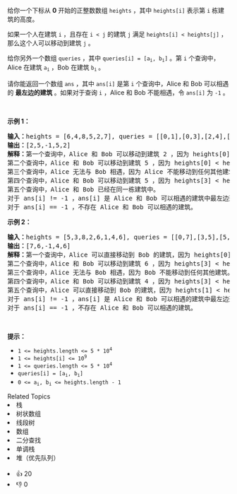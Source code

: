 <p>给你一个下标从 <strong>0</strong>&nbsp;开始的正整数数组&nbsp;<code>heights</code>&nbsp;，其中&nbsp;<code>heights[i]</code>&nbsp;表示第 <code>i</code>&nbsp;栋建筑的高度。</p>

<p>如果一个人在建筑&nbsp;<code>i</code>&nbsp;，且存在&nbsp;<code>i &lt; j</code>&nbsp;的建筑&nbsp;<code>j</code>&nbsp;满足&nbsp;<code>heights[i] &lt; heights[j]</code>&nbsp;，那么这个人可以移动到建筑&nbsp;<code>j</code>&nbsp;。</p>

<p>给你另外一个数组&nbsp;<code>queries</code>&nbsp;，其中&nbsp;<code>queries[i] = [a<sub>i</sub>, b<sub>i</sub>]</code>&nbsp;。第&nbsp;<code>i</code>&nbsp;个查询中，Alice 在建筑&nbsp;<code>a<sub>i</sub></code> ，Bob 在建筑&nbsp;<code>b<sub>i</sub></code><sub>&nbsp;</sub>。</p>

<p>请你能返回一个数组&nbsp;<code>ans</code>&nbsp;，其中&nbsp;<code>ans[i]</code>&nbsp;是第&nbsp;<code>i</code>&nbsp;个查询中，Alice 和 Bob 可以相遇的&nbsp;<strong>最左边的建筑</strong>&nbsp;。如果对于查询&nbsp;<code>i</code>&nbsp;，Alice<em> </em>和<em> </em>Bob 不能相遇，令&nbsp;<code>ans[i]</code> 为&nbsp;<code>-1</code>&nbsp;。</p>

<p>&nbsp;</p>

<p><strong class="example">示例 1：</strong></p>

<pre>
<b>输入：</b>heights = [6,4,8,5,2,7], queries = [[0,1],[0,3],[2,4],[3,4],[2,2]]
<b>输出：</b>[2,5,-1,5,2]
<b>解释：</b>第一个查询中，Alice 和 Bob 可以移动到建筑 2 ，因为 heights[0] &lt; heights[2] 且 heights[1] &lt; heights[2] 。
第二个查询中，Alice 和 Bob 可以移动到建筑 5 ，因为 heights[0] &lt; heights[5] 且 heights[3] &lt; heights[5] 。
第三个查询中，Alice 无法与 Bob 相遇，因为 Alice 不能移动到任何其他建筑。
第四个查询中，Alice 和 Bob 可以移动到建筑 5 ，因为 heights[3] &lt; heights[5] 且 heights[4] &lt; heights[5] 。
第五个查询中，Alice 和 Bob 已经在同一栋建筑中。
对于 ans[i] != -1 ，ans[i] 是 Alice 和 Bob 可以相遇的建筑中最左边建筑的下标。
对于 ans[i] == -1 ，不存在 Alice 和 Bob 可以相遇的建筑。
</pre>

<p><strong class="example">示例 2：</strong></p>

<pre>
<b>输入：</b>heights = [5,3,8,2,6,1,4,6], queries = [[0,7],[3,5],[5,2],[3,0],[1,6]]
<b>输出：</b>[7,6,-1,4,6]
<strong>解释：</strong>第一个查询中，Alice 可以直接移动到 Bob 的建筑，因为 heights[0] &lt; heights[7] 。
第二个查询中，Alice 和 Bob 可以移动到建筑 6 ，因为 heights[3] &lt; heights[6] 且 heights[5] &lt; heights[6] 。
第三个查询中，Alice 无法与 Bob 相遇，因为 Bob 不能移动到任何其他建筑。
第四个查询中，Alice 和 Bob 可以移动到建筑 4 ，因为 heights[3] &lt; heights[4] 且 heights[0] &lt; heights[4] 。
第五个查询中，Alice 可以直接移动到 Bob 的建筑，因为 heights[1] &lt; heights[6] 。
对于 ans[i] != -1 ，ans[i] 是 Alice 和 Bob 可以相遇的建筑中最左边建筑的下标。
对于 ans[i] == -1 ，不存在 Alice 和 Bob 可以相遇的建筑。
</pre>

<p>&nbsp;</p>

<p><strong>提示：</strong></p>

<ul> 
 <li><code>1 &lt;= heights.length &lt;= 5 * 10<sup>4</sup></code></li> 
 <li><code>1 &lt;= heights[i] &lt;= 10<sup>9</sup></code></li> 
 <li><code>1 &lt;= queries.length &lt;= 5 * 10<sup>4</sup></code></li> 
 <li><code>queries[i] = [a<sub>i</sub>, b<sub>i</sub>]</code></li> 
 <li><code>0 &lt;= a<sub>i</sub>, b<sub>i</sub> &lt;= heights.length - 1</code></li> 
</ul>

<div><div>Related Topics</div><div><li>栈</li><li>树状数组</li><li>线段树</li><li>数组</li><li>二分查找</li><li>单调栈</li><li>堆（优先队列）</li></div></div><br><div><li>👍 20</li><li>👎 0</li></div>